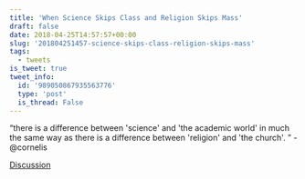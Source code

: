 ```yaml
---
title: 'When Science Skips Class and Religion Skips Mass'
draft: false
date: 2018-04-25T14:57:57+00:00
slug: '201804251457-science-skips-class-religion-skips-mass'
tags:
  - tweets
is_tweet: true
tweet_info:
  id: '989050867935563776'
  type: 'post'
  is_thread: False
---
```




“there is a difference between 'science' and 'the academic world' in much the same way as there is a difference between 'religion' and 'the church'. ” -@cornelis

[Discussion](https://x.com/sytelus/status/989050867935563776)
